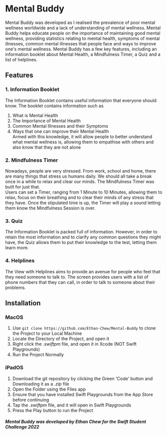 # Mental Buddy
Mental Buddy was developed as I realised the prevalence of poor mental wellness worldwide and a lack of understanding of mental wellness. Mental Buddy helps educate people on the importance of maintaining good mental wellness, providing statistics relating to mental health, symptoms of mental illnesses, common mental illnesses that people face and ways to improve one's mental wellness.
Mental Buddy has a few key features, including an information booklet about Mental Health, a Mindfulness Timer, a Quiz and a list of helplines.
## Features
### 1. Information Booklet
The Information Booklet contains useful information that everyone should know. The booklet contains information such as  
1. What is Mental Health  
2. The Importance of Mental Health  
3. Common Mental Illnesses and their Symptoms  
4. Ways that one can improve their Mental Health  
Armed with this knowledge, it will allow people to better understand what mental wellness is, allowing them to empathise with others and also know that they are not alone
### 2. Mindfulness Timer
Nowadays, people are very stressed. From work, school and home, there are many things that stress us humans daily. We should all take a break once in a while to relax and clear our minds. The Mindfulness Timer was built for just that.  
Users can set a Timer, ranging from 1 Minute to 10 Minutes, allowing them to relax, focus on their breathing and to clear their minds of any stress that they have. Once the stipulated time is up, the Timer will play a sound letting them know the Mindfulness Session is over.
### 3. Quiz
The Information Booklet is packed full of information. However, in order to retain the most information and to clarify any common questions they might have, the Quiz allows them to put their knowledge to the test, letting them learn more.
### 4. Helplines
The View with Helplines aims to provide an avenue for people who feel that they need someone to talk to. The screen provides users with a list of phone numbers that they can call, in order to talk to someone about their problems.  
## Installation
### MacOS
1. Use `git clone https://github.com/Ethan-Chew/Mental-Buddy` to clone the Project to your Local Machine
2. Locate the Directory of the Project, and open it
3. Right click the _.swiftpm_ file, and open it in Xcode (NOT Swift Playgrounds)
4. Run the Project Normally
### iPadOS
1. Download the git repository by clicking the Green 'Code' button and Downloading it as a _.zip_ file
2. Open the Folder using the Files app
3. Ensure that you have installed Swift Playgrounds from the App Store before continuing
4. Tap the _.swiftpm_ file, and it will open in Swift Playgrounds
5. Press the Play button to run the Project

##### Mental Buddy was developed by Ethan Chew for the Swift Student Challenge 2022
